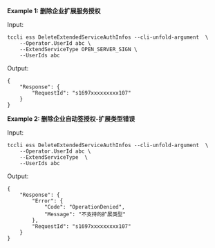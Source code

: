 **Example 1: 删除企业扩展服务授权**



Input: 

```
tccli ess DeleteExtendedServiceAuthInfos --cli-unfold-argument  \
    --Operator.UserId abc \
    --ExtendServiceType OPEN_SERVER_SIGN \
    --UserIds abc
```

Output: 
```
{
    "Response": {
        "RequestId": "s1697xxxxxxxxx107"
    }
}
```

**Example 2: 删除企业自动签授权-扩展类型错误**



Input: 

```
tccli ess DeleteExtendedServiceAuthInfos --cli-unfold-argument  \
    --Operator.UserId abc \
    --ExtendServiceType  \
    --UserIds abc
```

Output: 
```
{
    "Response": {
        "Error": {
            "Code": "OperationDenied",
            "Message": "不支持的扩展类型"
        },
        "RequestId": "s1697xxxxxxxxx107"
    }
}
```

